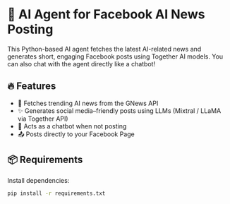 # 🤖 AI Agent for Facebook AI News Posting

This Python-based AI agent fetches the latest AI-related news and generates short, engaging Facebook posts using Together AI models. You can also chat with the agent directly like a chatbot!

## 🔥 Features

- 📰 Fetches trending AI news from the GNews API
- ✨ Generates social media–friendly posts using LLMs (Mixtral / LLaMA via Together API)
- 🤖 Acts as a chatbot when not posting
- 📤 Posts directly to your Facebook Page

## 📦 Requirements

Install dependencies:

```bash
pip install -r requirements.txt
